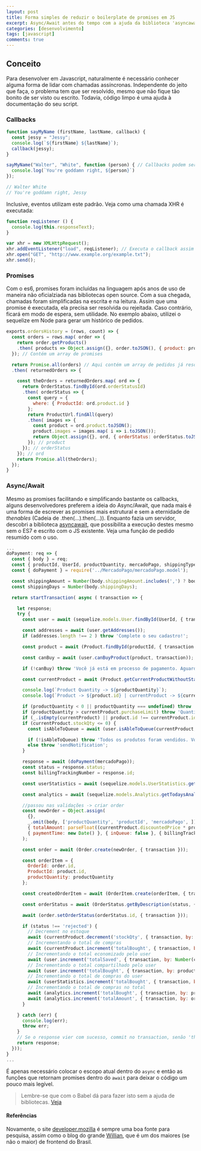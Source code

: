 ```yaml
---
layout: post
title: Forma simples de reduzir o boilerplate de promises em JS
excerpt: Async/Await antes do tempo com a ajuda da biblioteca 'asyncawait'
categories: [desenvolvimento]
tags: [javascript]
comments: true
---
```


## Conceito

Para desenvolver em Javascript, naturalmente é necessário conhecer alguma forma de lidar com chamadas assíncronas. Independente do jeito que faça, o problema tem que ser resolvido, mesmo que não fique tão bonito de ser visto ou escrito. Todavia, código limpo é uma ajuda à documentação do seu script.

### Callbacks

```javascript
function sayMyName (firstName, lastName, callback) {
  const jessy = "Jessy";
  console.log(`${firstName} ${lastName}`);
  callback(jessy);
}

sayMyName("Walter", "White", function (person) { // Callbacks podem ser executadas direto na chamada ou passadas como valor
  console.log(`You're goddamn right, ${person}`)
});

// Walter White
// You're goddamn right, Jessy
```

Inclusive, eventos utilizam este padrão. Veja como uma chamada XHR é executada:

```javascript
function reqListener () {
  console.log(this.responseText);
}

var xhr = new XMLHttpRequest();
xhr.addEventListener("load", reqListener); // Executa o callback assim que o evento é chamado
xhr.open("GET", "http://www.example.org/example.txt");
xhr.send();
```

### Promises

Com o es6, promises foram incluídas na linguagem após anos de uso de maneira não oficialziada nas bibliotecas open source. Com a sua chegada, chamadas foram simplificadas na escrita e na leitura. Assim que uma promise é executada, ela precisa ser resolvida ou rejeitada. Caso contrário, ficará em modo de espera, sem utilidade. No exemplo abaixo, utilizei o sequelize em Node para gerar um histórico de pedidos.

```javascript
exports.ordersHistory = (rows, count) => {
  const orders = rows.map( order => {
    return order.getProducts()
    .then( products => Object.assign({}, order.toJSON(), { product: products.find( i => i) }));
  }); // Contém um array de promises

  return Promise.all(orders) // Aqui contém um array de pedidos já resolvidos
  .then( returnedOrders => {

    const theOrders = returnedOrders.map( ord => {
      return OrderStatus.findById(ord.orderStatusId)
      .then( orderStatus => {
        const query = {
          where: { ProductId: ord.product.id }
        };
        return ProductUrl.findAll(query)
        .then( images => {
          const product = ord.product.toJSON();
          product.images = images.map( i => i.toJSON());
          return Object.assign({}, ord, { orderStatus: orderStatus.toJSON() }, { product });
        }); // product
      }); // orderStatus
    }); // ord
    return Promise.all(theOrders);
  });
}
```

### Async/Await

Mesmo as promises facilitando e simplificando bastante os callbacks, alguns desenvolvedores preferem a ideia do Async/Await, que nada mais é uma forma de escrever as promises mais estrutural e sem a eternidade de *thenables* (Cadeia de .then(...).then(...)). Enquanto fazia um servidor, descobri a biblioteca [asyncawait](https://github.com/yortus/asyncawait), que possibilita a execução destes mesmo sem o ES7 e escrito com o JS existente. Veja uma função de pedido resumido com o uso.

```javascript
...
doPayment: req => {
  const { body } = req;
  const { productId, UserId, productQuantity, mercadoPago, shippingType } = body;
  const { doPayment } = require('../MercadoPago/mercadoPago.model');

  const shippingAmount = Number(body.shippingAmount.includes(',') ? body.shippingAmount.replace(',', '.') : body.shippingAmount);
  const shippingDays = Number(body.shippingDays);

  return startTransaction( async ( transaction => {

    let response;
    try {
      const user = await (sequelize.models.User.findById(UserId, { transaction }));

      const addresses = await (user.getAddresses());
      if (addresses.length !== 2 ) throw 'Complete o seu cadastro!';

      const product = await (Product.findById(productId, { transaction }));

      const canBuy = await (user.canBuyProduct(product, transaction));

      if (!canBuy) throw 'Você já está em processo de pagamento. Aguarde até 10 minutos e tente novamente.';

      const currentProduct = await (Product.getCurrentProductWithoutStatus(transaction));

      console.log(`Product Quantity -> ${productQuantity}`);
      console.log(`Product -> ${product.id} | currentProduct -> ${currentProduct.id}`);

      if (productQuantity < 0 || productQuantity === undefined) throw 'Quantidade de produtos inválido!';
      if (productQuantity > currentProduct.purchaseLimit) throw 'Quantidade selecionada maior do que o limite por usuário';
      if (_.isEmpty(currentProduct) || product.id !== currentProduct.id) throw 'Parece que este produto não está mais ativo';
      if (currentProduct.stockQty <= 0) {
        const isAbleToQueue = await (user.isAbleToQueue(currentProduct, transaction));

        if (!isAbleToQueue) throw 'Todos os produtos foram vendidos. Você já está na fila de espera, aguarde para ser notificado caso haja desistência (:';
        else throw 'sendNotification';
      }

      response = await (doPayment(mercadoPago));
      const status = response.status;
      const billingTrackingNumber = response.id;

      const userStatistics = await (sequelize.models.UserStatistics.getByUser(user, transaction));

      const analytics = await (sequelize.models.Analytics.getTodaysAnalytics(transaction));

      //passou nas validações -> criar order
      const newOrder = Object.assign(
        {},
        _.omit(body, ['productQuantity', 'productId', 'mercadoPago', ]),
        { totalAmount: parseFloat((currentProduct.discountedPrice * productQuantity) + shippingAmount) },
        { paymentTime: new Date() }, { inQueue: false }, { billingTrackingNumber }
      );

      const order = await (Order.create(newOrder, { transaction }));

      const orderItem = {
        OrderId: order.id,
        ProductId: product.id,
        productQuantity: productQuantity
      };

      const createdOrderItem = await (OrderItem.create(orderItem, { transaction }));

      const orderStatus = await (OrderStatus.getByDescription(status, { transaction }));

      await (order.setOrderStatus(orderStatus.id, { transaction }));

      if (status !== 'rejected') {
        // Decrement no estoque
        await (currentProduct.decrement('stockQty', { transaction, by: productQuantity }));
        // Incrementando o total de compras
        await (currentProduct.increment('totalBought', { transaction, by: productQuantity }));
        // Incrementando o total economizado pelo user
        await (user.increment('totalSaved', { transaction, by: Number(currentProduct.storePrice - currentProduct.discountedPrice)}));
        // Incrementando o total compartilhado pelo user
        await (user.increment('totalBought', { transaction, by: productQuantity }));
        // Incrementando o total de compras do user
        await (userStatistics.increment('totalBought', { transaction, by: productQuantity }));
        // Incrementando o total de compras no total
        await (analytics.increment('totalBought', { transaction, by: productQuantity }));
        await (analytics.increment('totalAmount', { transaction, by: order.totalAmount }));
      }

    } catch (err) {
      console.log(err);
      throw err;
    }
    // Se o response vier com sucesso, commit no transaction, senão 'throw err';
    return response;
  }));
}
...
```

É apenas necessário colocar o escopo atual dentro do `async` e então as funções que retornam promises dentro do `await` para deixar o código um pouco mais legível.

> Lembre-se que com o Babel dá para fazer isto sem a ajuda de bibliotecas. [Veja](http://discuss.babeljs.io/t/using-es7-features-async-await/65)

#### Referências

Novamente, o site [developer.mozilla](https://developer.mozilla.org) é sempre uma boa fonte para pesquisa, assim como o blog do grande [Willian](https://willianjusten.com.br/), que é um dos maiores (se não o maior) de frontend do Brasil.
